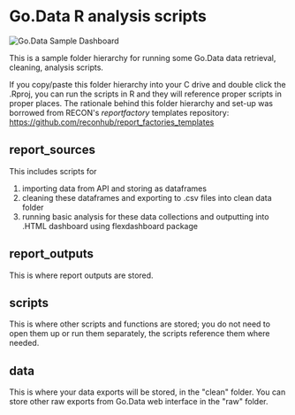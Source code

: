 # Go.Data R analysis scripts

![Go.Data Sample Dashboard](https://github.com/WorldHealthOrganization/godata/blob/master/assets/report_screenshot.png)

This is a sample folder hierarchy for running some Go.Data data retrieval, cleaning, analysis scripts. 

If you copy/paste this folder hierarchy into your C drive and double click the .Rproj, you can run the scripts in R and they will reference proper scripts in proper places. The rationale behind this folder hierarchy and set-up was borrowed from RECON's _reportfactory_ templates repository: https://github.com/reconhub/report_factories_templates

## report_sources

This includes scripts for 
1. importing data from API and storing as dataframes
2. cleaning these dataframes and exporting to .csv files into clean data folder
3. running basic analysis for these data collections and outputting into .HTML dashboard using flexdashboard package

## report_outputs

This is where report outputs are stored.

## scripts

This is where other scripts and functions are stored; you do not need to open them up or run them separately, the scripts reference them where needed.

## data

This is where your data exports will be stored, in the "clean" folder. You can store other raw exports from Go.Data web interface in the "raw" folder.

